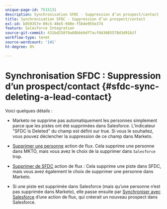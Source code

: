 ```yaml
---
unique-page-id: 7515131
description: Synchronisation SFDC - Suppression d’un prospect/contact - Documents Marketo - Documentation du produit
title: Synchronisation SFDC - Suppression d’un prospect/contact
exl-id: b859357e-09c5-48e5-940e-f5b4e955e374
feature: Salesforce Integration
source-git-commit: 431bd258f9a68bbb9df7acf043085578d3d91b1f
workflow-type: tm+mt
source-wordcount: '141'
ht-degree: 0%

---
```


# Synchronisation SFDC : Suppression d’un prospect/contact {#sfdc-sync-deleting-a-lead-contact}

Voici quelques détails :

* Marketo ne supprime pas automatiquement les personnes simplement parce que les pistes ont été supprimées dans Salesforce. L’indicateur &quot;SFDC Is Deleted&quot; du champ est défini sur true. Si vous le souhaitez, vous pouvez déclencher la suppression de ce champ dans Marketo.
* [Supprimer une personne](/help/marketo/product-docs/core-marketo-concepts/smart-campaigns/flow-actions/delete-person.md) action de flux. Cela supprime une personne dans MKTO, mais vous avez le choix de la supprimer dans `Salesforce` trop.

* [Supprimer de SFDC](/help/marketo/product-docs/core-marketo-concepts/smart-campaigns/salesforce-flow-actions/delete-person-from-sfdc.md) action de flux : Cela supprime une piste dans SFDC, mais vous avez également le choix de supprimer une personne dans Marketo.
* Si une piste est supprimée dans Salesforce (mais qu’une personne n’est pas supprimée dans Marketo), elle passe ensuite par [Synchroniser avec Salesforce](/help/marketo/product-docs/core-marketo-concepts/smart-campaigns/salesforce-flow-actions/sync-person-to-sfdc.md) d’une action de flux, qui créerait un nouveau prospect dans Salesforce.
